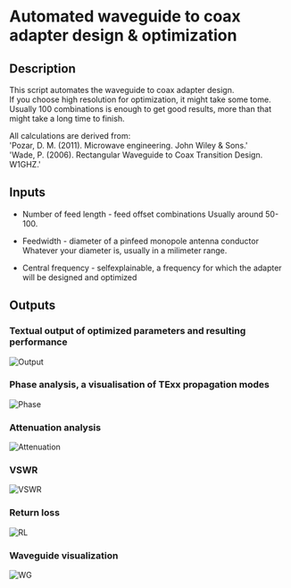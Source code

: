 # Automated waveguide to coax adapter design &amp; optimization

## Description
This script automates the waveguide to coax adapter design.  
If you choose high resolution for optimization, it might take some tome.  
Usually 100 combinations is enough to get good results, more than that might take a long time to finish.  
  
All calculations are derived from:  
'Pozar, D. M. (2011). Microwave engineering. John Wiley & Sons.'  
'Wade, P. (2006). Rectangular Waveguide to Coax Transition Design. W1GHZ.'  
  
## Inputs
* Number of feed length - feed offset combinations
  Usually around 50-100.

* Feedwidth - diameter of a pinfeed monopole antenna conductor
  Whatever your diameter is, usually in a milimeter range.

* Central frequency - selfexplainable, a frequency for which the adapter will be designed and optimized


## Outputs

### Textual output of optimized parameters and resulting performance  
![Output](https://raw.githubusercontent.com/dnemec/waveguide_to_coax/blob/master/Images/Output.png?raw=true)
  
### Phase analysis, a visualisation of TExx propagation modes
![Phase](https://raw.githubusercontent.com/dnemec/waveguide_to_coax/blob/master/Images/Phase.png?raw=true)
  
### Attenuation analysis
![Attenuation](https://raw.githubusercontent.com/dnemec/waveguide_to_coax/blob/master/Images/Attenuation.png?raw=true)
  
### VSWR
![VSWR](https://raw.githubusercontent.com/dnemec/waveguide_to_coax/blob/master/Images/VSWR.png?raw=true)
  
### Return loss
![RL](https://raw.githubusercontent.com/dnemec/waveguide_to_coax/blob/master/Images/Returnloss.png?raw=true)
  
### Waveguide visualization
![WG](https://raw.githubusercontent.com/dnemec/waveguide_to_coax/blob/master/Images/Waveguide.png?raw=true)
